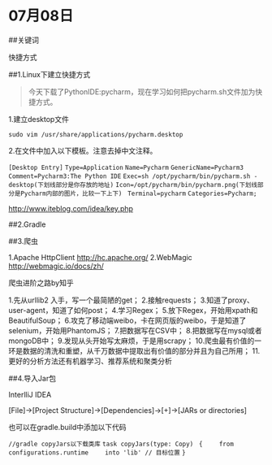 # 07月08日

##关键词

快捷方式

##1.Linux下建立快捷方式

>今天下载了PythonIDE:pycharm，现在学习如何把pycharm.sh文件加为快捷方式。

1.建立desktop文件

`sudo vim /usr/share/applications/pycharm.desktop`

2.在文件中加入以下模板。注意去掉中文注释。

`[Desktop Entry]`
`Type=Application`
`Name=Pycharm`
`GenericName=Pycharm3`
`Comment=Pycharm3:The Python IDE`
`Exec=sh /opt/pycharm/bin/pycharm.sh -desktop(下划线部分是你存放的地址)`
`Icon=/opt/pycharm/bin/pycharm.png(下划线部分是Pycharm内部的图片，比较一下上下) `
`Terminal=pycharm`
`Categories=Pycharm;`

http://www.iteblog.com/idea/key.php

##2.Gradle

##3.爬虫

1.Apache HttpClient <http://hc.apache.org/>
2.WebMagic <http://webmagic.io/docs/zh/>

爬虫进阶之路by知乎

1.先从urllib2 入手，写一个最简陋的get；
2.接触requests；
3.知道了proxy、user-agent，知道了如何post；
4.学习Regex；
5.放下Regex，开始用xpath和BeautifulSoup；
6.攻克了移动端weibo，卡在网页版的weibo，于是知道了selenium，开始用PhantomJS；
7.把数据写在CSV中；
8.把数据写在mysql或者mongoDB中；
9.发现从头开始写太麻烦，于是用scrapy；
10.爬虫最有价值的一环是数据的清洗和重塑，从千万数据中提取出有价值的部分并且为自己所用；
11.更好的分析方法还有机器学习、推荐系统和聚类分析


##4.导入Jar包

InterlliJ IDEA

[File]->[Project Structure]->[Dependencies]->[+]->[JARs or directories]

也可以在gradle.build中添加以下代码

`//gradle copyJars以下载类库`
`task copyJars(type: Copy) `
`{`
`    from configurations.runtime`
`    into 'lib' // 目标位置`
`}`
